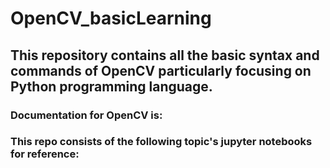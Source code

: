 # OpenCV_basicLearning

<h2> This repository contains all the basic syntax and commands of OpenCV particularly focusing on Python 
  programming language.</h2>
  <h3>Documentation for OpenCV is: </h3>
  
  <h3> This repo consists of the following topic's jupyter notebooks for reference:</h>
